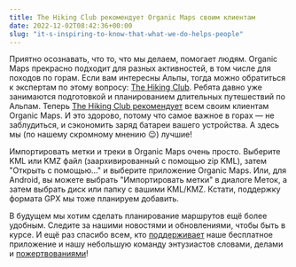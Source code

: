 ```yaml
---
title: The Hiking Club рекомендует Organic Maps своим клиентам
date: 2022-12-02T08:42:36+00:00
slug: "it-s-inspiring-to-know-that-what-we-do-helps-people"
---
```


Приятно осознавать, что то, что мы делаем, помогает людям. Organic Maps прекрасно подходит для разных активностей, в том числе для походов по горам. Если вам интересны Альпы, тогда можно обратиться к экспертам по этому вопросу: [The Hiking Club](https://www.thehiking.club/). Ребята давно уже занимаются подготовкой и планированием длительных путешествий по Альпам. Теперь [The Hiking Club рекомендует](https://www.thehiking.club/blog/the-hiking-club-partners-with-organic-maps) всем своим клиентам Organic Maps. И это здорово, потому что самое важное в горах — не заблудиться, и сэкономить заряд батареи вашего устройства. А здесь мы (по нашему скромному мнению 😉) лучшие!

Импортировать метки и треки в Organic Maps очень просто. Выберите KML или KMZ файл (заархивированный с помощью zip KML), затем "Открыть с помощью..." и выберите приложение Organic Maps. Или, для Android, вы можете выбрать "Импортировать метки" в диалоге Меток, а затем выбрать диск или папку с вашими KML/KMZ. Кстати, поддержку формата GPX мы тоже планируем добавить.

В будущем мы хотим сделать планирование маршрутов ещё более удобным. Следите за нашими новостями и обновлениями, чтобы быть в курсе. И ещё раз спасибо всем, кто [поддерживает](https://organicmaps.app/support-us/) наше бесплатное приложение и нашу небольшую команду энтузиастов словами, делами и [пожертвованиями](https://organicmaps.app/donate/)!
